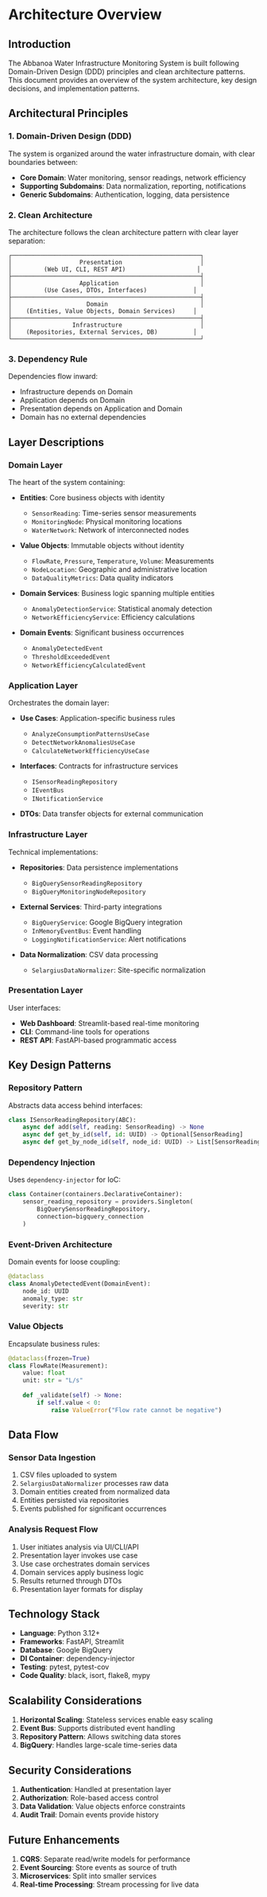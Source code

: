# Architecture Overview

## Introduction

The Abbanoa Water Infrastructure Monitoring System is built following Domain-Driven Design (DDD) principles and clean architecture patterns. This document provides an overview of the system architecture, key design decisions, and implementation patterns.

## Architectural Principles

### 1. Domain-Driven Design (DDD)

The system is organized around the water infrastructure domain, with clear boundaries between:

- **Core Domain**: Water monitoring, sensor readings, network efficiency
- **Supporting Subdomains**: Data normalization, reporting, notifications
- **Generic Subdomains**: Authentication, logging, data persistence

### 2. Clean Architecture

The architecture follows the clean architecture pattern with clear layer separation:

```
┌─────────────────────────────────────────────────────┐
│                   Presentation                      │
│         (Web UI, CLI, REST API)                    │
├─────────────────────────────────────────────────────┤
│                   Application                       │
│         (Use Cases, DTOs, Interfaces)             │
├─────────────────────────────────────────────────────┤
│                     Domain                          │
│    (Entities, Value Objects, Domain Services)     │
├─────────────────────────────────────────────────────┤
│                 Infrastructure                      │
│    (Repositories, External Services, DB)          │
└─────────────────────────────────────────────────────┘
```

### 3. Dependency Rule

Dependencies flow inward:
- Infrastructure depends on Domain
- Application depends on Domain
- Presentation depends on Application and Domain
- Domain has no external dependencies

## Layer Descriptions

### Domain Layer

The heart of the system containing:

- **Entities**: Core business objects with identity
  - `SensorReading`: Time-series sensor measurements
  - `MonitoringNode`: Physical monitoring locations
  - `WaterNetwork`: Network of interconnected nodes

- **Value Objects**: Immutable objects without identity
  - `FlowRate`, `Pressure`, `Temperature`, `Volume`: Measurements
  - `NodeLocation`: Geographic and administrative location
  - `DataQualityMetrics`: Data quality indicators

- **Domain Services**: Business logic spanning multiple entities
  - `AnomalyDetectionService`: Statistical anomaly detection
  - `NetworkEfficiencyService`: Efficiency calculations

- **Domain Events**: Significant business occurrences
  - `AnomalyDetectedEvent`
  - `ThresholdExceededEvent`
  - `NetworkEfficiencyCalculatedEvent`

### Application Layer

Orchestrates the domain layer:

- **Use Cases**: Application-specific business rules
  - `AnalyzeConsumptionPatternsUseCase`
  - `DetectNetworkAnomaliesUseCase`
  - `CalculateNetworkEfficiencyUseCase`

- **Interfaces**: Contracts for infrastructure services
  - `ISensorReadingRepository`
  - `IEventBus`
  - `INotificationService`

- **DTOs**: Data transfer objects for external communication

### Infrastructure Layer

Technical implementations:

- **Repositories**: Data persistence implementations
  - `BigQuerySensorReadingRepository`
  - `BigQueryMonitoringNodeRepository`

- **External Services**: Third-party integrations
  - `BigQueryService`: Google BigQuery integration
  - `InMemoryEventBus`: Event handling
  - `LoggingNotificationService`: Alert notifications

- **Data Normalization**: CSV data processing
  - `SelargiusDataNormalizer`: Site-specific normalization

### Presentation Layer

User interfaces:

- **Web Dashboard**: Streamlit-based real-time monitoring
- **CLI**: Command-line tools for operations
- **REST API**: FastAPI-based programmatic access

## Key Design Patterns

### Repository Pattern

Abstracts data access behind interfaces:

```python
class ISensorReadingRepository(ABC):
    async def add(self, reading: SensorReading) -> None
    async def get_by_id(self, id: UUID) -> Optional[SensorReading]
    async def get_by_node_id(self, node_id: UUID) -> List[SensorReading]
```

### Dependency Injection

Uses `dependency-injector` for IoC:

```python
class Container(containers.DeclarativeContainer):
    sensor_reading_repository = providers.Singleton(
        BigQuerySensorReadingRepository,
        connection=bigquery_connection
    )
```

### Event-Driven Architecture

Domain events for loose coupling:

```python
@dataclass
class AnomalyDetectedEvent(DomainEvent):
    node_id: UUID
    anomaly_type: str
    severity: str
```

### Value Objects

Encapsulate business rules:

```python
@dataclass(frozen=True)
class FlowRate(Measurement):
    value: float
    unit: str = "L/s"
    
    def _validate(self) -> None:
        if self.value < 0:
            raise ValueError("Flow rate cannot be negative")
```

## Data Flow

### Sensor Data Ingestion

1. CSV files uploaded to system
2. `SelargiusDataNormalizer` processes raw data
3. Domain entities created from normalized data
4. Entities persisted via repositories
5. Events published for significant occurrences

### Analysis Request Flow

1. User initiates analysis via UI/CLI/API
2. Presentation layer invokes use case
3. Use case orchestrates domain services
4. Domain services apply business logic
5. Results returned through DTOs
6. Presentation layer formats for display

## Technology Stack

- **Language**: Python 3.12+
- **Frameworks**: FastAPI, Streamlit
- **Database**: Google BigQuery
- **DI Container**: dependency-injector
- **Testing**: pytest, pytest-cov
- **Code Quality**: black, isort, flake8, mypy

## Scalability Considerations

1. **Horizontal Scaling**: Stateless services enable easy scaling
2. **Event Bus**: Supports distributed event handling
3. **Repository Pattern**: Allows switching data stores
4. **BigQuery**: Handles large-scale time-series data

## Security Considerations

1. **Authentication**: Handled at presentation layer
2. **Authorization**: Role-based access control
3. **Data Validation**: Value objects enforce constraints
4. **Audit Trail**: Domain events provide history

## Future Enhancements

1. **CQRS**: Separate read/write models for performance
2. **Event Sourcing**: Store events as source of truth
3. **Microservices**: Split into smaller services
4. **Real-time Processing**: Stream processing for live data